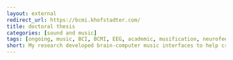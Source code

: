 ```yaml
---
layout: external
redirect_url: https://bcmi.khofstadter.com/
title: doctoral thesis
categories: [sound and music]
tags: [ongoing, music, BCI, BCMI, EEG, academic, musification, neurofeedback, SuperCollider, programming]
short: My research developed brain-computer music interfaces to help create and maintain meditative states of mind.
---
```

